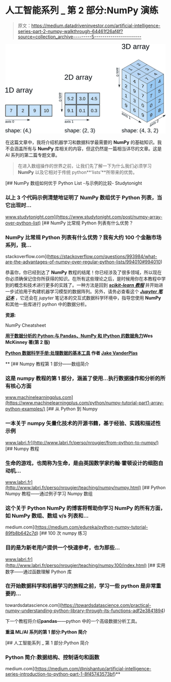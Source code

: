 # 人工智能系列 _ 第 2 部分:NumPy 演练

> 原文：<https://medium.datadriveninvestor.com/artificial-intelligence-series-part-2-numpy-walkthrough-64461f26af4f?source=collection_archive---------5----------------------->

![](img/0c044861666effa76aae5994a46114eb.png)

在这篇文章中，我将介绍机器学习和数据科学最需要的 **NumPy** 的基础知识。我不会涵盖所有与 **NumPy** 库相关的内容，但这仍然是一篇相当详尽的文章。这是 AI 系列的第二篇专题文章。

> 在进入数组操作的世界之前，让我们先了解一下为什么我们必须学习 **NumPy** 以及它相对于传统 python**‘lists’**所带来的优势。

 [## NumPy 数组如何优于 Python List -与示例的比较- Studytonight

### 以上 3 个代码示例清楚地证明了 NumPy 数组优于 Python 列表，当它出现时…

www.studytonight.com](https://www.studytonight.com/post/numpy-array-over-python-list) [](https://stackoverflow.com/questions/993984/what-are-the-advantages-of-numpy-over-regular-python-lists/994010#994010) [## NumPy 比常规 Python 列表有什么优势？

### NumPy 比常规 Python 列表有什么优势？我有大约 100 个金融市场系列，我…

stackoverflow.com](https://stackoverflow.com/questions/993984/what-are-the-advantages-of-numpy-over-regular-python-lists/994010#994010) 

恭喜你，你已经到达了 **NumPy** 教程的结尾！你已经涉及了很多领域，所以现在你必须确保记住你所获得的知识。在所有这些理论之后，是时候用你在本教程中学到的概念和技术进行更多的实践了。一种方法是回到 [***scikit-learn 教程***](https://www.datacamp.com/community/tutorials/machine-learning-python) 并开始进一步试验用于构建机器学习模型的数据阵列。另外，请务必查看这个 [***Jupyter 笔记本***](https://github.com/rossant/ipython-minibook) ，它还会在 *jupyter* 笔记本的交互式数据科学环境中，指导您使用 **NumPy** 和其他一些库进行 python 中的数据分析。

**资源:**

NumPy Cheatsheet

[**用于数据分析的 Python:与 Pandas、NumPy 和 IPython 的数据角力**](http://shop.oreilly.com/product/0636920023784.do)**Wes McKinney 著(第 2 版)**

**[**Python 数据科学手册:处理数据的基本工具**](http://shop.oreilly.com/product/0636920034919.do) 作者 [Jake VanderPlas](http://www.oreilly.com/pub/au/6198)**

**[](https://www.machinelearningplus.com/python/numpy-tutorial-part1-array-python-examples/) [## Numpy 教程第 1 部分——数组简介

### 这是 numpy 教程的第 1 部分，涵盖了使用…执行数据操作和分析的所有核心方面

www.machinelearningplus.com](https://www.machinelearningplus.com/python/numpy-tutorial-part1-array-python-examples/) [](http://www.labri.fr/perso/nrougier/from-python-to-numpy/) [## 从 Python 到 Numpy

### 一本关于 numpy 矢量化技术的开源书籍，基于经验、实践和描述性示例

www.labri.fr](http://www.labri.fr/perso/nrougier/from-python-to-numpy/)  [## Numpy 教程

### 生命的游戏，也简称为生命，是由英国数学家约翰·霍顿设计的细胞自动机…

www.labri.fr](http://www.labri.fr/perso/nrougier/teaching/numpy/numpy.html) [](https://medium.com/edureka/python-numpy-tutorial-89fb8b642c7d) [## Python Numpy 教程——通过例子学习 Numpy 数组

### 这个关于 Python NumPy 的博客将帮助你学习 NumPy 的所有方面，如 NumPy 数组、数组 v/s 列表和…

medium.com](https://medium.com/edureka/python-numpy-tutorial-89fb8b642c7d)  [## 100 次 numpy 练习

### 目的是为新老用户提供一个快速参考，也为那些…

www.labri.fr](http://www.labri.fr/perso/nrougier/teaching/numpy.100/index.html) [](https://towardsdatascience.com/practical-numpy-understanding-python-library-through-its-functions-adf2e3841894) [## 实用数字——通过函数理解 Python 库

### 在开始数据科学和机器学习的旅程之前，学习一些 python 是非常重要的…

towardsdatascience.com](https://towardsdatascience.com/practical-numpy-understanding-python-library-through-its-functions-adf2e3841894) 

下一个教程将介绍**pandas**——python 中的一个高级数据分析工具。

**重温 ML/AI 系列的第 1 部分:Python 简介**

[](https://medium.com/@nishantup/artificial-intelligence-series-introduction-to-python-part-1-8f45743573bf) [## 人工智能系列 _ 第 1 部分:Python 简介

### Python 简介:数据结构、控制语句和函数

medium.com](https://medium.com/@nishantup/artificial-intelligence-series-introduction-to-python-part-1-8f45743573bf)**